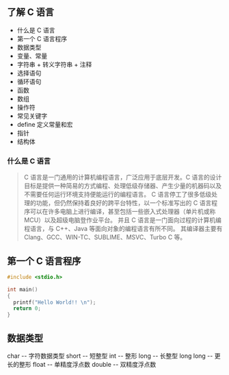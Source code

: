 ## 了解 C 语言

- 什么是 C 语言
- 第一个 C 语言程序
- 数据类型
- 变量、常量
- 字符串 + 转义字符串 + 注释
- 选择语句
- 循环语句
- 函数
- 数组
- 操作符
- 常见关键字
- define 定义常量和宏
- 指针
- 结构体

### 什么是 C 语言

> C 语言是一门通用的计算机编程语言，广泛应用于底层开发。C 语言的设计目标是提供一种简易的方式编程、处理低级存储器、产生少量的机器码以及不需要任何运行环境支持便能运行的编程语言。
> C 语言停工了很多低级处理的功能，但仍然保持着良好的跨平台特性，以一个标准写出的 C 语言程序可以在许多电脑上进行编译，甚至包括一些嵌入式处理器（单片机或称 MCU）以及超级电脑登作业平台。
> 并且 C 语言是一门面向过程的计算机编程语言，与 C++、Java 等面向对象的编程语言有所不同。
> 其编译器主要有 Clang、GCC、WIN-TC、SUBLIME、MSVC、Turbo C 等。

## 第一个 C 语言程序

```c
#include <stdio.h>

int main()
{
  printf("Hello World!! \n");
  return 0;
}
```

## 数据类型

char -- 字符数据类型
short -- 短整型
int -- 整形
long -- 长整型
long long -- 更长的整形
float -- 单精度浮点数
double -- 双精度浮点数
